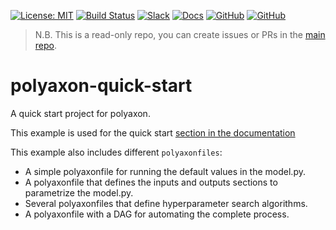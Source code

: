 [![License: MIT](https://img.shields.io/badge/License-MIT-green.svg)](LICENSE)
[![Build Status](https://travis-ci.org/polyaxon/polyaxon-quick-start.svg?branch=master)](https://travis-ci.org/polyaxon/polyaxon-quick-start)
[![Slack](https://img.shields.io/badge/chat-on%20slack-aadada.svg?logo=slack&longCache=true)](https://polyaxon.com/slack/)
[![Docs](https://img.shields.io/badge/docs-stable-brightgreen.svg?style=flat)](https://polyaxon.com/docs/)
[![GitHub](https://img.shields.io/badge/issue_tracker-github-blue?logo=github)](https://github.com/polyaxon/polyaxon/issues)
[![GitHub](https://img.shields.io/badge/roadmap-github-blue?logo=github)](https://github.com/polyaxon/polyaxon/milestones)

> N.B. This is a read-only repo, you can create issues or PRs in the [main repo](https://github.com/polyaxon/polyaxon/issues).

# polyaxon-quick-start

A quick start project for polyaxon.

This example is used for the quick start [section in the documentation](https://polyaxon.com/docs/quick_start/)

This example also includes different `polyaxonfiles`:

   * A simple polyaxonfile for running the default values in the model.py.
   * A polyaxonfile that defines the inputs and outputs sections to parametrize the model.py.
   * Several polyaxonfiles that define hyperparameter search algorithms.
   * A polyaxonfile with a DAG for automating the complete process.
